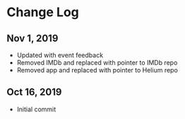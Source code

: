 # Change Log

## Nov 1, 2019

- Updated with event feedback
- Removed IMDb and replaced with pointer to IMDb repo
- Removed app and replaced with pointer to Helium repo

## Oct 16, 2019

- Initial commit
